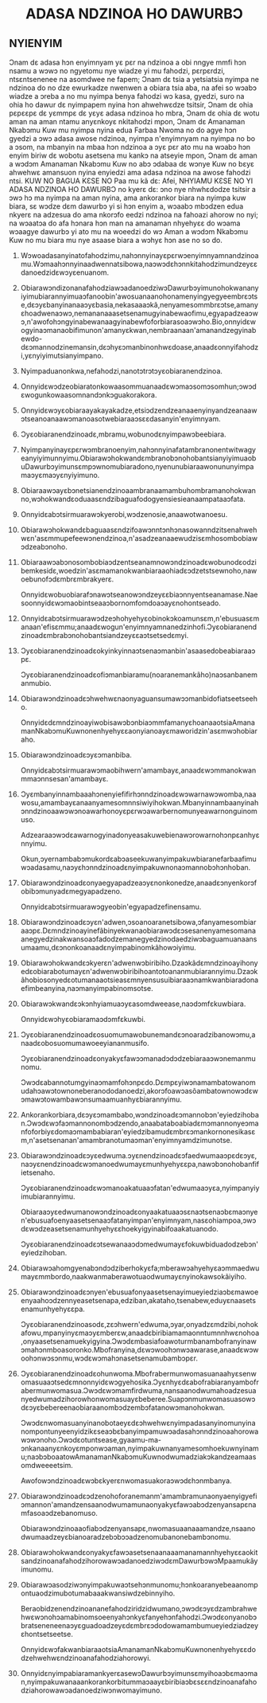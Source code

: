 <h1 align='center'>ADASA NDZINOA HO DAWURBƆ</h1>
<h2>NYIENYIM</h2>
<p>Ɔnam dɛ adasa hɔn enyimnyam yɛ pɛr na ndzinoa a obi nngye mmfi hɔn nsamu a wɔwɔ no ngyetomu nye wiadze yi mu fahodzi, pɛrpɛrdzi, ntsɛntsenenee na asomdwee ne fapem;
Ɔnam dɛ tsia a yetsiatsia nyimpa ne ndzinoa do no dze ewurkadze nwenwen a obiara tsia aba, na afei so wɔabɔ wiadze a ɔreba a no mu nyimpa benya fahodzi wɔ kasa, gyedzi, suro na ohia ho dawur dɛ nyimpapem nyina hɔn ahwehwɛdze tsitsir,
Ɔnam dɛ ohia pɛpɛɛpɛ dɛ yɛmmpɛ dɛ yɛyɛ adasa ndzinoa ho mbra,
Ɔnam dɛ ohia dɛ wotu aman na aman ntamu anyɛnkoyɛ nkitahodzi mpon,
Ɔnam dɛ Amanaman Nkabɔmu Kuw mu nyimpa nyina edua Farbaa Nwoma no do agye hɔn gyedzi a ɔwɔ adasa awose ndzinoa, nyimpa n'enyimnyam na nyimpa no bo a ɔsom, na mbanyin na mbaa hɔn ndzinoa a ɔyɛ pɛr ato mu na wɔabɔ hɔn enyim biriw dɛ wobotu asetsena mu kankɔ na atseyie mpon,
Ɔnam dɛ aman a wɔdɔm Amanaman Nkabɔmu Kuw no abɔ ɔdabaa dɛ wɔnye Kuw no bɛyɛ ahwehwɛ amansuon nyina enyiedzi ama adasa ndzinoa na awose fahodzi ntsi.
KUW NO BAGUA KƐSE NO
Paa mu kã dɛ:
Afei,
NHYIAMU KƐSE NO YI ADASA NDZINOA HO DAWURBƆ no kyerɛ dɛ: ɔno nye nhwhɛdodze tsitsir a ɔwɔ hɔ ma nyimpa na aman nyina, ama ankorankor biara na nyimpa kuw biara, sɛ wɔdze dɛm dawurbɔ yi si hɔn enyim a, wɔaabɔ mbɔdzen edua nkyerɛ na adzesua do ama nkorɔfo eedzi ndzinoa na fahoazi ahorow no nyi; na wɔaatɔa do afa hɔnara hɔn man na amanaman nhyehyɛɛ do wɔama wɔaagye dawurbɔ yi ato mu na woeedzi do wɔ Aman a wɔdɔm Nkabɔmu Kuw no mu biara mu nye asaase biara a wɔhyɛ hɔn ase no so do.</p>
<ol>
  <li>
    <p>Wɔwoadasanyinatofahodzimu,nahɔnnyinayɛpɛrwɔenyimnyamnandzinoamu.Wɔmaahɔnnyinaadwennatsibowa,naɔwɔdɛhɔnnkitahodzimundzeyɛɛdanoedzidɛwɔyɛenuanom.</p>
  </li>
  <li>
    <p>ObiarawɔndizonanafahodziawɔadanoedziwɔDawurbɔyimunohokwananyiyimubiarannyimuaɔfanoobin'awosuanaanohonamenyingyegyeembrɛɔtse,dɛɔyɛbanyinanaaɔyɛbasia,nekasaaaɔkã,nenyamesommbrɛɔtse,amanyɛhoadwenaɔwɔ,nemananaaasetsenamugyinabewaofimu,egyapadzeaɔwɔ,n'awofohɔngyinabewanaagyinabewfoforbiarasoaɔwɔho.Bio,onnyidɛwogyinaɔmanaobifimunon'amanyɛkwan,nembraanaan'amanandzegyinabewdo-dɛɔmannodzinemansin,dɛɔhyɛɔmanbinonhwɛdoase,anaadɛonnyifahodzi,yɛnyiyimutsianyimpano.</p>
  </li>
  <li>
    <p>Nyimpaduanonkwa,nefahodzi,nanotɔtrɔtɔyɛobiaranendzinoa.</p>
  </li>
  <li>
    <p>Onnyidɛwɔdzeobiaratonkowaasommuanaadɛwɔmaɔsomɔsomhun;ɔwɔdɛwogunkowaasomnandɔnkɔguakorakora.</p>
  </li>
  <li>
    <p>Onnyidɛwɔyɛobiaraayakayakadze,etsiɔdzendzeanaaenyinyandzeanaawɔtseanoanaawɔmanoasotwebiaraaɔsɛɛdasanyin'enyimnyam.</p>
  </li>
  <li>
    <p>Ɔyɛobiaranendzinoadɛ,mbramu,wobunodɛnyimpawɔbeebiara.</p>
  </li>
  <li>
    <p>Nyimpanyinayɛpɛrwɔmbranoenyim,nahɔnnyinafatambranonentwitwagyeanyiyimunnyimu.ObiarawɔhokwandɛmbranobɔnohobantsianyiyimuaobuDawurbɔyimunsɛmpɔwnomubiaradono,nyenunubiaraawonununyimpamaɔyɛmaɔyɛnyiyimuno.</p>
  </li>
  <li>
    <p>Obiaraawɔayɛbɔnetsianendzinoaambranaamambuhombramanohokwanno,wɔhokwandɛoduaasɛndzibaguafodogyensiesieanaampataaɔfata.</p>
  </li>
  <li>
    <p>Onnyidɛabɔtsirmuarawɔkyerobi,wɔdzenosie,anaawotwanoesu.</p>
  </li>
  <li>
    <p>Obiarawɔhokwandɛbaguaasɛndzifoawɔnntɔnhɔnasowanndzitsenahwehwɛn'asɛmmupefeewɔnendzinoa,n'asadzeanaaewudzisɛmhosombobiawɔdzeabɔnoho.</p>
  </li>
  <li>
    <p>Obiaraawɔabɔnosombobiaɔdzentseanamnowɔndzinoadɛwobunodɛodzibemkesidɛ,woedzin'asɛmamanokwanbiaraaohiadɛɔdzetstsewnoho,nawoebunofɔdɛmbrɛmbrakyerɛ.</p>
    <p>Onnyidɛwobuobiarafɔnawɔtseanowɔndzeyɛɛbiaɔnnyentseanamase.Naesoonnyidɛwɔmaobintseaaɔbornomfomdoaɔayɛnohontseado.</p>
  </li>
  <li>
    <p>Onnyidɛabɔtsirmuarawɔdzeɔhohyehyɛobinokɔkoamunsɛm,n'ebusuasɛmanaan'efisɛmmu;anaadɛwogun'enyimnyamnanedzinhofi.Ɔyɛobiaranendzinoadɛmbrabɔnohobantsiandzeyɛɛaɔtsetsedɛmyi.</p>
  </li>
  <li>
    <p>Ɔyɛobiaranendzinoadɛokyinkyinnaɔtsenaɔmanbin'asaasedobeabiaraaɔpɛ.</p>
    <p>Ɔyɛobiaranendzinoadɛofiɔmanbiaramu(noaranemankãho)naɔsanbanemanmubio.</p>
  </li>
  <li>
    <p>Obiarawɔndzinoadɛɔhwehwɛnaonyaguansumawɔɔmanbidofiatseetseeho.</p>
    <p>OnnyidɛdɛmndzinoayiwobisawɔbɔnbiaɔmmfamanyɛhoanaaotsiaAmanamanNkabɔmuKuwnonenhyehyɛɛaonyianoayɛmaworidzin'asɛmwɔhobiaraho.</p>
  </li>
  <li>
    <p>Obiarawɔndzinoadɛɔyɛɔmanbiba.</p>
    <p>Onnyidɛabɔtsirmuarawɔmaobihwern'amambayɛ,anaadɛwɔmmanokwanmmaɔnnsesan'amambayɛ.</p>
  </li>
  <li>
    <p>Ɔyɛmbanyinnambaaahɔnenyiefifirhɔnndzinoadɛwɔwarnawɔwomba,naawosu,amambayɛanaanyamesomnnsiwiyihokwan.Mbanyinnambaanyinahɔnndzinoaawɔwɔnoawarhonoyɛpɛrwɔawarbernomunyeawarnonguinomuso.</p>
    <p>Adzearaaɔwɔdɛawarnogyinadonyeasakuwebienawɔrowarnohɔnpɛanhyɛnnyimu.</p>
    <p>Okun,ɔyernambabɔmukordɛabɔaseekuwanyimpakuwbiaranefarbaafimuwɔadasamu,naɔyɛhɔnndzinoadɛnyimpakuwnonaɔmannobɔhɔnhoban.</p>
  </li>
  <li>
    <p>Obiarawɔndzinoadɛonyaegyapadzeaɔyɛnonkonedze,anaadɛɔnyenkorɔfobibɔmunyadɛmegyapadzeno.</p>
    <p>Onnyidɛabɔtsirmuarawɔgyeobin'egyapadzefinensamu.</p>
  </li>
  <li>
    <p>Obiarawɔndzinoadɛɔyɛn'adwen,ɔsoanoaranetsibowa,ɔfanyamesombiaraaɔpɛ.Dɛmndzinoayinefãbinyekwanaobiarawɔdɛɔsesanenyamesomanaanegyedzinakwansoaɔfadodzemanegyedzinodaedziwɔbaguamuanaansumaamu,dɛɔnonkoanaadɛnyimpabinomkãhowɔiyimu.</p>
  </li>
  <li>
    <p>Obiarawɔhokwandɛɔkyerɛn'adwenwɔbiribiho.Dzaɔkãdɛmndzinoayihonyedɛobiarabotumayɛn'adwenwɔbiribihoantotoananmubiarannyimu.Dzaɔkãhobiosonyedɛotumanaaotsieasɛmnyensusuibiaraaɔnamkwanbiaradonaefimbeanyina,naɔmanyimpabinomsotse.</p>
  </li>
  <li>
    <p>Obiarawɔkwandɛɔkɔnhyiamuaɔyɛasomdweease,naɔdɔmfɛkuwbiara.</p>
    <p>Onnyidɛwɔhyɛobiaramaɔdɔmfɛkuwbi.</p>
  </li>
  <li>
    <p>Ɔyɛobiaranendzinoadɛosuomumawobunemandɛɔnoaradzibanowɔmu,anaadɛobosuomumawoeeyiananmusifo.</p>
    <p>Ɔyɛobiaranendzinoadɛonyakyɛfawɔɔmanadɔdɔdzebiaraaɔwɔnemanmunomu.</p>
    <p>Ɔwɔdɛabannotumgyinaɔmamfohɔnpɛdo.Dɛmpɛyiwɔnamambatowanomudahɔawɔtownoneberanododanoedzi,akorɔfoawɔasõambatownowɔdɛwɔmawɔtowambawɔnsumaamuanhyɛbiarannyimu.</p>
  </li>
  <li>
    <p>Ankorankorbiara,dɛɔyɛɔmambabo,wɔndzinoadɛɔmannobɔn'eyiedzihoban.Ɔwɔdɛwɔfaɔmannonombɔdzendo,anaabataboabiadɛmɔmannonyeɔmanfoforbiyɛdomaɔmambabiaran'eyiedzibamudɛmbrɛɔmankornonesikasɛm,n'asetsenanan'amambranotumaɔman'enyimnyamdzimunotse.</p>
  </li>
  <li>
    <p>Obiarawɔndzinoadɛɔyɛedwuma.ɔyɛnendzinoadɛɔfaedwumaaɔpɛdɛɔyɛ,naɔyɛnendzinoadɛwɔmanoedwumayɛmunhyehyɛɛpa,nawɔbɔnohobanfifietsenaho.</p>
    <p>Ɔyɛobiaranendzinoadɛwɔmanoakatuaaɔfatan'edwumaaɔyɛa,nyimpanyiyimubiarannyimu.</p>
    <p>Obiaraaɔyɛedwumanowɔndzinoadɛonyaakatuaaɔsɛnaɔtsenaɔbɛmaɔnyen'ebusuafoenyaasetsenaaɔfatanyimpan'enyimnyam,nasɛohiampoa,ɔwɔdɛwɔdzeasetsenamunhyehyɛɛhoekyigyinabifoaakatuanodo.</p>
    <p>Ɔyɛobiaranendzinoadɛɔtsewanaaɔdɔmedwumayɛfokuwbiduadodzebɔn'eyiedzihoban.</p>
  </li>
  <li>
    <p>Obiarawɔahomgyenabɔndɔdziberhokyɛfa;mberawɔahyehyɛaɔmmaedwumayɛmmbordo,naakwanmaberawotuaodwumayɛnyinokawsokãiyiho.</p>
  </li>
  <li>
    <p>Obiarawɔndzinoadɛɔnyen'ebusuafonyaasetsenayimueyiedziaɔbɛmawoeenyaahoɔdzennyeasetsenapa,edziban,akataho,tsenabew,eduyɛnaasetsenamunhyehyɛɛpa.</p>
    <p>Ɔyɛobiaranendzinoasodɛ,zɛɔhwern'edwuma,ɔyar,onyadzɛmdzibi,nohokafowu,mpanyinyɛmaɔyɛmberɛw,anaadɛbiribiamamaonntumnnhwɛnohoa,onyaasetsenamuekyigyina.Ɔwɔdɛmbasiafoawoturmbanambofranyinawɔmahɔnmboasoronko.Mbofranyina,dɛwɔwoohɔnwɔawarase,anaadɛwɔwoohɔnwɔsɔnmu,wɔdɛwɔmahɔnasetsenamubambɔpɛr.</p>
  </li>
  <li>
    <p>Ɔyɛobiaranendzinoadɛohunwoma.Mbofrabermunwomasuanaahyɛsenwomasuaaɔtsedɛmnonnyidɛwɔgyehosika.Ɔyɛnhyɛdɛabofrabiaranyambofrabermunwomasua.Ɔwɔdɛwɔmamfirdwuma,nansaanodwumahoadzesuanyedwumadzihorowhonwomasuayɛbeberee.Suapɔnmunwomasuasowɔdɛɔyɛbebereenaobiaraanombɔdzembɔfatanowɔmanohokwan.</p>
    <p>Ɔwɔdɛnwomasuanyinanobotaeyɛdɛɔhwehwɛnyimpadasanyinomunyinanompontunyeenyidzikɛseaɔbɛbanyimpamuwɔadasahɔnndzinoaahorowawɔwɔnoho.Ɔwɔdɛotuntsease,gyaamu-ma-ɔnkanaanyɛnkoyɛmponwɔaman,nyimpakuwnanyamesomhoekuwnyinamu;naɔbɔboaatowAmanamanNkabɔmuKuwnodwumadziakɔkandzeamaasomdweeeetsim.</p>
    <p>Awofowɔndzinoadɛwɔbɛkyerɛnwomasuakoraɔwɔdɛhɔnmbanya.</p>
  </li>
  <li>
    <p>Obiarawɔndzinoadɛɔdzenohoforanemanm'amambramunaonyaenyigyefiɔmannon'amandzensaanodwumamunaonyakyɛfawɔabɔdzenyansapɛnamfasoaɔdzebanomuso.</p>
    <p>Obiarawɔndzinoaaofiabɔdzenyansapɛ,nwomasuaanaaamandze,nsaanodwumaadzeyɛbianoaradzebɔbɔɔadzenomubanonebambɔnomu.</p>
  </li>
  <li>
    <p>ObiarawɔhokwandɛonyakyɛfawɔasetsenaanaaamanamannhyehyɛɛaokitsandzinoanafahodzihorowawɔadanoedziwɔdɛmDawurbɔwɔMpaamukãyimunomu.</p>
  </li>
  <li>
    <p>Obiarawɔasodziwɔnyimpakuwaɔtsehɔnmunomu;hɔnkoaranyebeaanompontuaodzimubotumabaaakwansiwdzebinnyiho.</p>
    <p>Beraobidzenendzinoananefahodziridzidwumano,ɔwɔdɛɔyɛdzambrahwehwɛwɔnohɔamabinomsoeenyahɔnkyɛfanyehɔnfahodzi.Ɔwɔdɛonyanobɔbratseneneenaɔyɛguadoadzeyɛdɛmbrɛɔdodowamambumueyiedziadzeyɛhontsetseetse.</p>
    <p>OnnyidɛwɔfakwanbiaraaotsiaAmanamanNkabɔmuKuwnonenhyehyɛɛdodzehwehwɛndzinoanafahodziahorowyi.</p>
  </li>
  <li>
    <p>OnnyidɛnyimpabiaramankyerɛasewɔDawurbɔyimunsɛmyihoaɔbɛmaɔman,nyimpakuwanaaankorankorbitummaɔaayɛbiribiaɔbɛsɛɛndzinoanafahodziahorowawɔadanoedziwɔnwomayimuno.</p>
  </li>
</ol>